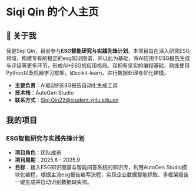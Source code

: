 #  Siqi Qin 的个人主页
## 🌱 关于我
我是Siqi Qin，目前参与**ESG智能研究与实践先锋计划**。本项目旨在深入研究ESG领域，构建专有的稳定的esg知识图谱，并以此为基础，将AI应用于ESG报告生成与评级等更多环节，形成AI+ESG的应用格局。我拥有坚实的编程基础，熟练使用Python以及机器学习框架，如scikit-learn，进行数据处理与优化建模。
- **主要负责**：AI驱动的ESG报告自动化生成工具 
- **技术栈**：AutoGen Studio
- **联系方式**：Siqi.Qin22@student.xjtlu.edu.cn

## 我的项目
### ESG智能研究与实践先锋计划
- **项目角色**：团队成员
- **项目周期**：2025.6 - 2025.9
- **目标**：接入ESG知识图谱与智能问答系统的知识库，利用AutoGen Studio模块化编程，根据主流esg报告编写流程，实现企业数据智能抓取、多框架报告一键生成并自动识别数据缺失项。


  
<!--
**SiqiQin-ww/SiqiQin-ww** is a ✨ _special_ ✨ repository because its `README.md` (this file) appears on your GitHub profile.
